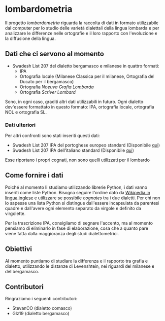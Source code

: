 # lombardometria
Il progetto _lombardometria_ riguarda la raccolta di dati in formato utilizzabile dal computer per lo studio delle varietà dialettali della lingua lombarda e per analizzare le differenze nelle ortografie e il loro rapporto con l'evoluzione e la diffusione della lingua.

## Dati che ci servono al momento
- Swadesh List 207 del dialetto bergamasco e milanese in quattro formati:
  - IPA
  - Ortografia locale (Milanese Classica per il milanese, Ortografia del Ducato per il bergamasco)
  - Ortografia _Noeuva Grafia Lombarda_
  - Ortografia _Scriver Lombard_

Sono, in ogni caso, graditi altri dati utilizzabili in futuro. Ogni dialetto dev'essere formattato in questo formato: IPA, ortografia locale, ortografia NOL e ortografia SL.

### Dati ulteriori
Per altri confronti sono stati inseriti questi dati:
- Swadesh List 207 IPA del portoghese europeo standard (Disponibile [qui](https://en.wiktionary.org/wiki/Appendix:Portuguese_Swadesh_list))
- Swadesh List 207 IPA dell'italiano standard (Disponibile [qui](https://panglossa.fandom.com/wiki/Italian_Swadesh_list))

Esse riportano i propri cognati, non sono quelli utilizzati per il lombardo 
## Come fornire i dati
Poiché al momento li studiamo utilizzando librerie Python, i dati vanno inseriti come liste Python. Bisogna seguire l'ordine dato da [Wikipedia in lingua inglese](https://en.wikipedia.org/wiki/Swadesh_list) e utilizzare se possibile _cognates_ tra i due dialetti. Per chi non lo sapesse una lista Python si distingue dall'essere incapsulata da parentesi quadre e dall'avere ogni elemento separato da virgole e definito da virgolette.

Per la trascrizione IPA, consigliamo di segnare l'accento, ma al momento pensiamo di eliminarlo in fase di elaborazione, cosa che a quanto pare viene fatta dalla maggioranza degli studi dialettometrici.

## Obiettivi
Al momento puntiamo di studiare la differenza e il rapporto tra grafia e dialetto, utilizzando le distanze di Levenshtein, nei riguardi del milanese e del bergamasco.

## Contributori
Ringraziamo i seguenti contributori:
- StevanCO (dialetto comasco)
- Glz19 (dialetto bergamasco)
